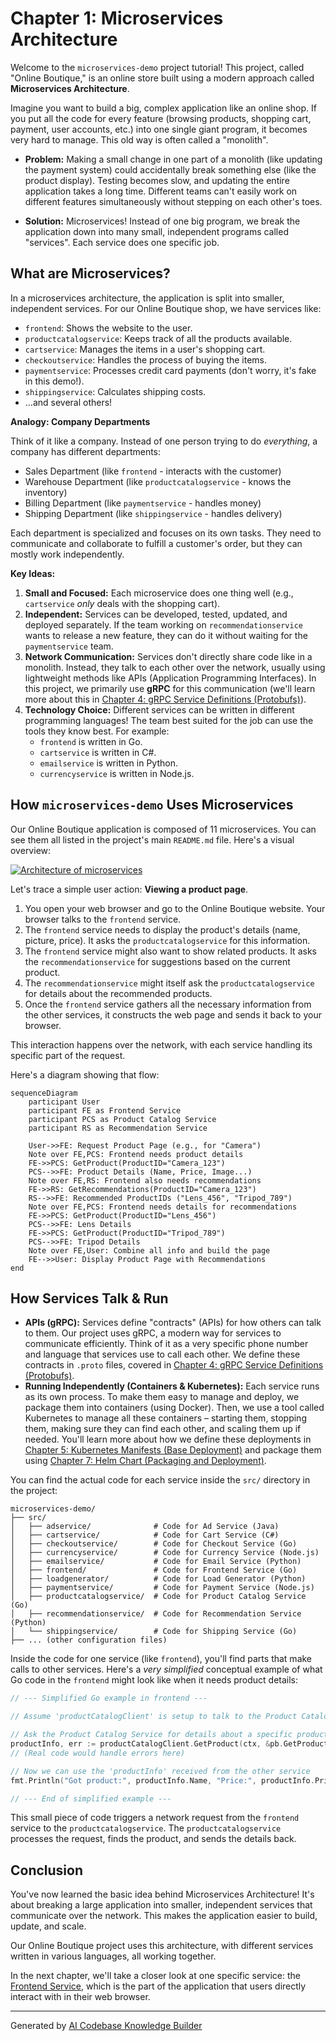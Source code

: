 # Chapter 1: Microservices Architecture

Welcome to the `microservices-demo` project tutorial! This project, called "Online Boutique," is an online store built using a modern approach called **Microservices Architecture**.

Imagine you want to build a big, complex application like an online shop. If you put all the code for every feature (browsing products, shopping cart, payment, user accounts, etc.) into one single giant program, it becomes very hard to manage. This old way is often called a "monolith".

*   **Problem:** Making a small change in one part of a monolith (like updating the payment system) could accidentally break something else (like the product display). Testing becomes slow, and updating the entire application takes a long time. Different teams can't easily work on different features simultaneously without stepping on each other's toes.

*   **Solution:** Microservices! Instead of one big program, we break the application down into many small, independent programs called "services". Each service does one specific job.

## What are Microservices?

In a microservices architecture, the application is split into smaller, independent services. For our Online Boutique shop, we have services like:

*   `frontend`: Shows the website to the user.
*   `productcatalogservice`: Keeps track of all the products available.
*   `cartservice`: Manages the items in a user's shopping cart.
*   `checkoutservice`: Handles the process of buying the items.
*   `paymentservice`: Processes credit card payments (don't worry, it's fake in this demo!).
*   `shippingservice`: Calculates shipping costs.
*   ...and several others!

**Analogy: Company Departments**

Think of it like a company. Instead of one person trying to do *everything*, a company has different departments:

*   Sales Department (like `frontend` - interacts with the customer)
*   Warehouse Department (like `productcatalogservice` - knows the inventory)
*   Billing Department (like `paymentservice` - handles money)
*   Shipping Department (like `shippingservice` - handles delivery)

Each department is specialized and focuses on its own tasks. They need to communicate and collaborate to fulfill a customer's order, but they can mostly work independently.

**Key Ideas:**

1.  **Small and Focused:** Each microservice does one thing well (e.g., `cartservice` *only* deals with the shopping cart).
2.  **Independent:** Services can be developed, tested, updated, and deployed separately. If the team working on `recommendationservice` wants to release a new feature, they can do it without waiting for the `paymentservice` team.
3.  **Network Communication:** Services don't directly share code like in a monolith. Instead, they talk to each other over the network, usually using lightweight methods like APIs (Application Programming Interfaces). In this project, we primarily use **gRPC** for this communication (we'll learn more about this in [Chapter 4: gRPC Service Definitions (Protobufs)](04_grpc_service_definitions__protobufs__.md)).
4.  **Technology Choice:** Different services can be written in different programming languages! The team best suited for the job can use the tools they know best. For example:
    *   `frontend` is written in Go.
    *   `cartservice` is written in C#.
    *   `emailservice` is written in Python.
    *   `currencyservice` is written in Node.js.

## How `microservices-demo` Uses Microservices

Our Online Boutique application is composed of 11 microservices. You can see them all listed in the project's main `README.md` file. Here's a visual overview:

[![Architecture of microservices](/docs/img/architecture-diagram.png)](/docs/img/architecture-diagram.png)

Let's trace a simple user action: **Viewing a product page**.

1.  You open your web browser and go to the Online Boutique website. Your browser talks to the `frontend` service.
2.  The `frontend` service needs to display the product's details (name, picture, price). It asks the `productcatalogservice` for this information.
3.  The `frontend` service might also want to show related products. It asks the `recommendationservice` for suggestions based on the current product.
4.  The `recommendationservice` might itself ask the `productcatalogservice` for details about the recommended products.
5.  Once the `frontend` service gathers all the necessary information from the other services, it constructs the web page and sends it back to your browser.

This interaction happens over the network, with each service handling its specific part of the request.

Here's a diagram showing that flow:

```mermaid
sequenceDiagram
    participant User
    participant FE as Frontend Service
    participant PCS as Product Catalog Service
    participant RS as Recommendation Service

    User->>FE: Request Product Page (e.g., for "Camera")
    Note over FE,PCS: Frontend needs product details
    FE->>PCS: GetProduct(ProductID="Camera_123")
    PCS-->>FE: Product Details (Name, Price, Image...)
    Note over FE,RS: Frontend also needs recommendations
    FE->>RS: GetRecommendations(ProductID="Camera_123")
    RS-->>FE: Recommended ProductIDs ("Lens_456", "Tripod_789")
    Note over FE,PCS: Frontend needs details for recommendations
    FE->>PCS: GetProduct(ProductID="Lens_456")
    PCS-->>FE: Lens Details
    FE->>PCS: GetProduct(ProductID="Tripod_789")
    PCS-->>FE: Tripod Details
    Note over FE,User: Combine all info and build the page
    FE-->>User: Display Product Page with Recommendations
end
```

## How Services Talk & Run

*   **APIs (gRPC):** Services define "contracts" (APIs) for how others can talk to them. Our project uses gRPC, a modern way for services to communicate efficiently. Think of it as a very specific phone number and language that services use to call each other. We define these contracts in `.proto` files, covered in [Chapter 4: gRPC Service Definitions (Protobufs)](04_grpc_service_definitions__protobufs__.md).
*   **Running Independently (Containers & Kubernetes):** Each service runs as its own process. To make them easy to manage and deploy, we package them into containers (using Docker). Then, we use a tool called Kubernetes to manage all these containers – starting them, stopping them, making sure they can find each other, and scaling them up if needed. You'll learn more about how we define these deployments in [Chapter 5: Kubernetes Manifests (Base Deployment)](05_kubernetes_manifests__base_deployment__.md) and package them using [Chapter 7: Helm Chart (Packaging and Deployment)](07_helm_chart__packaging_and_deployment__.md).

You can find the actual code for each service inside the `src/` directory in the project:

```
microservices-demo/
├── src/
│   ├── adservice/              # Code for Ad Service (Java)
│   ├── cartservice/            # Code for Cart Service (C#)
│   ├── checkoutservice/        # Code for Checkout Service (Go)
│   ├── currencyservice/        # Code for Currency Service (Node.js)
│   ├── emailservice/           # Code for Email Service (Python)
│   ├── frontend/               # Code for Frontend Service (Go)
│   ├── loadgenerator/          # Code for Load Generator (Python)
│   ├── paymentservice/         # Code for Payment Service (Node.js)
│   ├── productcatalogservice/  # Code for Product Catalog Service (Go)
│   ├── recommendationservice/  # Code for Recommendation Service (Python)
│   └── shippingservice/        # Code for Shipping Service (Go)
├── ... (other configuration files)
```

Inside the code for one service (like `frontend`), you'll find parts that make calls to other services. Here's a *very simplified* conceptual example of what Go code in the `frontend` might look like when it needs product details:

```go
// --- Simplified Go example in frontend ---

// Assume 'productCatalogClient' is setup to talk to the Product Catalog Service

// Ask the Product Catalog Service for details about a specific product ID
productInfo, err := productCatalogClient.GetProduct(ctx, &pb.GetProductRequest{Id: "OLJCESKE"})
// (Real code would handle errors here)

// Now we can use the 'productInfo' received from the other service
fmt.Println("Got product:", productInfo.Name, "Price:", productInfo.PriceUsd)

// --- End of simplified example ---
```

This small piece of code triggers a network request from the `frontend` service to the `productcatalogservice`. The `productcatalogservice` processes the request, finds the product, and sends the details back.

## Conclusion

You've now learned the basic idea behind Microservices Architecture! It's about breaking a large application into smaller, independent services that communicate over the network. This makes the application easier to build, update, and scale.

Our Online Boutique project uses this architecture, with different services written in various languages, all working together.

In the next chapter, we'll take a closer look at one specific service: the [Frontend Service](02_frontend_service_.md), which is the part of the application that users directly interact with in their web browser.

---

Generated by [AI Codebase Knowledge Builder](https://github.com/The-Pocket/Tutorial-Codebase-Knowledge)